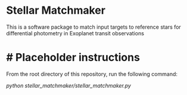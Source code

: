 # Stellar Matchmaker
This is a software package to match input targets to reference stars for differential photometry in Exoplanet transit observations

# # Placeholder instructions
From the root directory of this repository, run the following command:

*python stellar_matchmaker/stellar_matchmaker.py*
